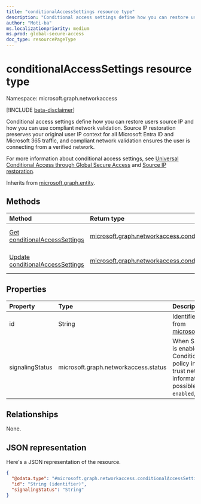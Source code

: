 ```yaml
---
title: "conditionalAccessSettings resource type"
description: "Conditional access settings define how you can restore users source IP and how you can use compliant network validation to ensure that the user is connecting from a verified network."
author: "Moti-ba"
ms.localizationpriority: medium
ms.prod: global-secure-access
doc_type: resourcePageType
---
```


# conditionalAccessSettings resource type

Namespace: microsoft.graph.networkaccess

[!INCLUDE [beta-disclaimer](../../includes/beta-disclaimer.md)]

Conditional access settings define how you can restore users source IP and how you can use compliant network validation. Source IP restoration preserves your original user IP context for all Microsoft Entra ID and Microsoft 365 traffic, and compliant network validation ensures the user is connecting from a verified network.

For more information about conditional access settings, see [Universal Conditional Access through Global Secure Access](https://github.com/azure/global-secure-access/how-to-target-resource) and [Source IP restoration](https://github.com/azure/global-secure-access/how-to-universal-tenant-restrictions).

Inherits from [microsoft.graph.entity](../resources/entity.md).

## Methods
|Method|Return type|Description|
|:---|:---|:---|
|[Get conditionalAccessSettings](../api/networkaccess-conditionalaccesssettings-get.md)|[microsoft.graph.networkaccess.conditionalAccessSettings](../resources/networkaccess-conditionalaccesssettings.md)|Read the properties and relationships of a [microsoft.graph.networkaccess.conditionalAccessSettings](../resources/networkaccess-conditionalaccesssettings.md) object.|
|[Update conditionalAccessSettings](../api/networkaccess-conditionalaccesssettings-update.md)|[microsoft.graph.networkaccess.conditionalAccessSettings](../resources/networkaccess-conditionalaccesssettings.md)|Update the properties of a [microsoft.graph.networkaccess.conditionalAccessSettings](../resources/networkaccess-conditionalaccesssettings.md) object.|

## Properties
|Property|Type|Description|
|:---|:---|:---|
|id|String|Identifier. Inherited from [microsoft.graph.entity](../resources/entity.md).|
|signalingStatus|microsoft.graph.networkaccess.status|When SignalingStatus is enabled, the Conditional Access policy includes zero trust network access information. The possible values are: `enabled`, `disabled`.|

## Relationships
None.

## JSON representation
Here's a JSON representation of the resource.
<!-- {
  "blockType": "resource",
  "keyProperty": "id",
  "@odata.type": "microsoft.graph.networkaccess.conditionalAccessSettings",
  "baseType": "microsoft.graph.entity",
  "openType": false
}
-->
``` json
{
  "@odata.type": "#microsoft.graph.networkaccess.conditionalAccessSettings",
  "id": "String (identifier)",
  "signalingStatus": "String"
}
```
